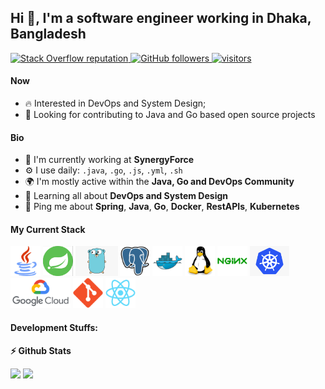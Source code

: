 ## Hi 👋, I'm a software engineer working in Dhaka, Bangladesh

<p align="left">
  <a href="https://stackoverflow.com/users/11880241/ashikur-rahman-rashid">
    <img alt="Stack Overflow reputation" src="https://img.shields.io/stackexchange/stackoverflow/r/11880241?color=orange&label=reputation&logo=stackoverflow">
  </a>
  <a href="https://github.com/ashikurcmt126?tab=followers">
    <img alt="GitHub followers" src="https://img.shields.io/github/followers/ashikurcmt126?color=green&logo=github">
  </a>
  <a href="https://github.com/ashikurcmt126/">
    <img src="https://komarev.com/ghpvc/?username=ashikurcmt126" alt="visitors" />
  </a>

</p>

#### Now

- :fire: Interested in DevOps and System Design;
- :calendar: Looking for contributing to Java and Go based open source projects 

#### Bio

- 🏢 I'm currently working at **SynergyForce**
- ⚙️ I use daily: `.java`, `.go`, `.js`, `.yml`, `.sh`
- 🌍 I'm mostly active within the **Java, Go and DevOps Community**
- 🌱 Learning all about **DevOps and System Design**
- 💬 Ping me about **Spring**, **Java**, **Go**, **Docker**, **RestAPIs**, **Kubernetes**

#### My Current Stack

<img height="48" src="img/java-original.png" alt="java"> <img height="48" src="img/spring-original.png" alt="Spring"> <img height="48" src="img/go-original.png" alt="Golang"> <img height="48" src="img/postgresql-original.svg" alt="postgress"> <img height="48" src="img/docker-original.svg" alt="Docker"> <img height="48" src="img/linux-original.svg" alt="linux"> <img height="48" src="img/nginx-original.svg" alt="nginx"> <img height="48" src="img/kubernetes-original.png" alt="kubernetes"> <img height="48" src="img/gcp-original.png" alt="google cloud"> <img height="48" src="img/git-original.svg" alt="git"> <img height="48" src="img/react-original.svg" alt="react">

#### Development Stuffs:

<b>⚡ Github Stats</b>
<p float="left">
<img height="180em" src="https://github-readme-stats.vercel.app/api?username=ashikurcmt126&show_icons=true&hide_border=true&&count_private=true&include_all_commits=true" /> 
<img height="180em" src="https://github-readme-stats.vercel.app/api/top-langs/?username=ashikurcmt126&show_icons=true&hide_border=true&layout=compact&langs_count=8"/>
</p>
